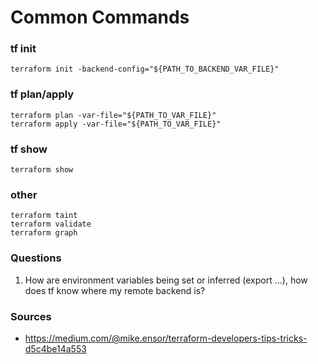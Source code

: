 # Common Commands

### tf init

```
terraform init -backend-config="${PATH_TO_BACKEND_VAR_FILE}"
```

### tf plan/apply

```
terraform plan -var-file="${PATH_TO_VAR_FILE}"
terraform apply -var-file="${PATH_TO_VAR_FILE}"
```

### tf show

```
terraform show
```

### other

```
terraform taint
terraform validate
terraform graph
```

### Questions

1. How are environment variables being set or inferred (export ...), how does tf know where my remote backend is?

### Sources

- https://medium.com/@mike.ensor/terraform-developers-tips-tricks-d5c4be14a553
